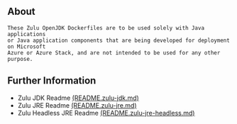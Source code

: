 ## About
	These Zulu OpenJDK Dockerfiles are to be used solely with Java applications
	or Java application components that are being developed for deployment on Microsoft
	Azure or Azure Stack, and are not intended to be used for any other purpose.

## Further Information
* Zulu JDK Readme [(README.zulu-jdk.md)][zulu-jdk]
* Zulu JRE Readme [(README.zulu-jre.md)][zulu-jre]
* Zulu Headless JRE Readme [(README.zulu-jre-headless.md)][zulu-jre-headless]

[zulu-jdk]:/teams/java/README.zulu-jdk.md
[zulu-jre]:https://github.com/tkarbowski/mcr/tree/patch-1/teams/java/README.zulu-jre.md
[zulu-jre-headless]:https://github.com/tkarbowski/mcr/tree/patch-1/teams/java/README.zulu-jre-headless.md

